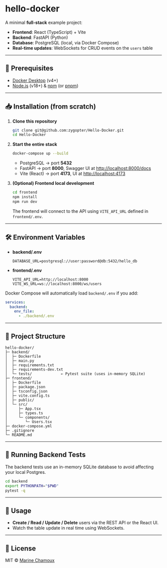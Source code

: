 # hello-docker

A minimal **full-stack** example project:

* **Frontend**: React (TypeScript) + Vite
* **Backend**: FastAPI (Python)
* **Database**: PostgreSQL (local, via Docker Compose)
* **Real-time updates**: WebSockets for CRUD events on the `users` table

---

## 🚀 Prerequisites

* [Docker Desktop](https://www.docker.com/products/docker-desktop/) (v4+)
* [Node.js](https://nodejs.org/) (v18+) & [npm](https://www.npmjs.com/) (or [pnpm](https://pnpm.io/))

---

## 📥 Installation (from scratch)

1. **Clone this repository**

   ```bash
   git clone git@github.com:zygopter/Hello-Docker.git
   cd Hello-Docker
   ```

2. **Start the entire stack**

   ```bash
   docker-compose up --build
   ```

   * PostgreSQL → port **5432**
   * FastAPI → port **8000**, Swagger UI at [http://localhost:8000/docs](http://localhost:8000/docs)
   * Vite (React) → port **4173**, UI at [http://localhost:4173](http://localhost:4173)

3. **(Optional) Frontend local development**

   ```bash
   cd frontend
   npm install
   npm run dev
   ```

   The frontend will connect to the API using `VITE_API_URL` defined in `frontend/.env`.

---

## 🛠️ Environment Variables

* **backend/.env**

  ```dotenv
  DATABASE_URL=postgresql://user:password@db:5432/hello_db
  ```

* **frontend/.env**

  ```dotenv
  VITE_API_URL=http://localhost:8000
  VITE_WS_URL=ws://localhost:8000/ws/users
  ```

Docker Compose will automatically load `backend/.env` if you add:

```yaml
services:
  backend:
    env_file:
      - ./backend/.env
```

---

## 🔧 Project Structure

```
hello-docker/
├─ backend/
│  ├─ Dockerfile
│  ├─ main.py
│  ├─ requirements.txt
│  ├─ requirements-dev.txt
│  └─ tests/             ← Pytest suite (uses in-memory SQLite)
├─ frontend/
│  ├─ Dockerfile
│  ├─ package.json
│  ├─ tsconfig.json
│  ├─ vite.config.ts
│  ├─ public/
│  └─ src/
│     ├─ App.tsx
│     ├─ types.ts
│     └─ components/
│        └─ Users.tsx
├─ docker-compose.yml
├─ .gitignore
└─ README.md
```

---

## 🧪 Running Backend Tests

The backend tests use an in-memory SQLite database to avoid affecting your local Postgres.

```bash
cd backend
export PYTHONPATH="$PWD"
pytest -q
```

---

## 🎉 Usage

* **Create / Read / Update / Delete** users via the REST API or the React UI.
* Watch the table update in real time using WebSockets.

---

## 📄 License

MIT © [Marine Chamoux](https://github.com/zygopter)
